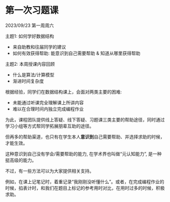 # 第一次习题课

2023/09/23 第一周周六

主题1: 如何学好数据结构 

- 来自助教和往届同学的建议
- 如何有效获得帮助: 能意识到自己需要帮助 & 知道从哪里获得帮助

主题2: 本周授课内容回顾
 
- 什么是算法/计算模型
- 渐进时间复杂度


根据经验，同学们在数据结构课上，会面对两类主要的困难:

- 未能通过听课完全理解课上所讲内容
- 难以在合理时间内独立完成编程作业

为此，课程团队提供线上答疑、线下答疑、习题课三类主要的帮助途径，同时通过学习小组等方式帮同学拓展朋辈互助的途径。

但再多的帮助渠道，也只有在学生本人**意识到**自己需要帮助、并选择求助的时候，才能生效。

这种意识到自己没有学会/需要帮助的能力, 在学术界也叫做“元认知能力”, 是一种挺高级的能力。

不过，有一些方法可以为大家提供相关支持。

例如，在课上记笔记时，着重记录“我刚刚没听懂什么”。或者，在完成编程作业的时候，掐表计时，和我们在题目上标记的参考用时对比，在用时过多的时候，积极求助。